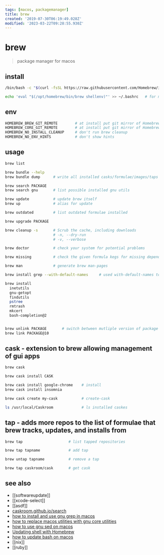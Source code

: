 ```yaml
---
tags: [macos, packagemanager]
title: brew
created: '2019-07-30T06:19:49.028Z'
modified: '2023-03-22T09:28:55.930Z'
---
```


# brew

> package manager for macos

## install

```sh
/bin/bash -c "$(curl -fsSL https://raw.githubusercontent.com/Homebrew/install/master/install.sh)"

echo 'eval "$(/opt/homebrew/bin/brew shellenv)"' >> ~/.bashrc   # for macos on m1
```

## env

```sh
HOMEBREW_BREW_GIT_REMOTE        # at install put git mirror of Homebrew/brew here
HOMEBREW_CORE_GIT_REMOTE        # at install put git mirror of Homebrew/homebrew-core here
HOMEBREW_NO_INSTALL_CLEANUP     # don't run brew cleanup
HOMEBREW_NO_ENV_HINTS           # don't show hints
```

## usage

```sh
brew list

brew bundle --help
brew bundle dump      # write all installed casks/formulae/images/taps into Brewfile in current directory

brew search PACKAGE
brew search gnu       # list possible installed gnu utils

brew update           # update brew itself
brew up               # alias for update

brew outdated         # list outdated formulae installed

brew upgrade PACKAGE

brew cleanup -s       # Scrub the cache, including downloads
                      # -n, --dry-run  
                      # -v, --verbose

brew doctor           # check your system for potential problems

brew missing          # check the given formula kegs for missing dependencies

brew man              # generate brew man-pages

brew install grep --with-default-names     # used with-default-names to avoid prefixing with "g"

brew install
  inetutils
  gnu-getopt
  findutils
  pstree
  rmtrash
  mkcert
  bash-completion@2


brew unlink PACKAGE       # switch between mutliple version of package
brew link PACKAGE@10
```

## cask - extension to brew allowing management of gui apps

```sh
brew cask

brew cask install CASK

brew cask install google-chrome    # install
brew cask install insomnia

brew cask create my-cask           # create-cask

ls /usr/local/Caskroom             # ls installed caskes
```

## tap - adds more repos to the list of formulae that brew tracks, updates, and installs from

```sh
brew tap                     # list tapped repositories

brew tap tapname             # add tap

brew untap tapname           # remove a tap

brew tap caskroom/cask       # get cask
```

## see also

- [[softwareupdate]]
- [[xcode-select]]
- [[asdf]]
- [caskroom.github.io/search](https://caskroom.github.io/search)
- [how to install and use gnu grep in macos](https://apple.stackexchange.com/questions/193288/how-to-install-and-use-gnu-grep-in-osx)
- [how to replace macos utilities with gnu core utilities](https://apple.stackexchange.com/questions/69223/how-to-replace-mac-os-x-utilities-with-gnu-core-utilities)
- [how to use gnu sed on macos](https://stackoverflow.com/questions/30003570/how-to-use-gnu-sed-on-mac-os-x)
- [Updating shell with Homebrew](https://johndjameson.com/blog/updating-your-shell-with-homebrew/)
- [how to update bash on macos](https://superuser.com/questions/857250/how-to-update-bash-on-mac-os-x-yosemite)
- [[nix]]
- [[ruby]]

